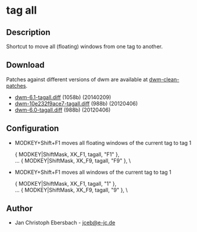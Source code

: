 # tag all #

## Description ##

Shortcut to move all (floating) windows from one tag to another.

## Download ##
Patches against different versions of dwm are available at
[dwm-clean-patches](https://github.com/jceb/dwm-clean-patches).

 * [dwm-6.1-tagall.diff](dwm-6.1-tagall.diff) (1058b) (20140209)
 * [dwm-10e232f9ace7-tagall.diff](dwm-10e232f9ace7-tagall.diff) (988b) (20120406)
 * [dwm-6.0-tagall.diff](dwm-6.0-tagall.diff) (988b) (20120406)

## Configuration ##

 * MODKEY+Shift+F1 moves all floating windows of the current tag to tag 1

    { MODKEY|ShiftMask,     XK_F1,      tagall,        "F1" }, \
    ...
    { MODKEY|ShiftMask,     XK_F9,      tagall,        "F9" }, \

 * MODKEY+Shift+F1 moves all windows of the current tag to tag 1

    { MODKEY|ShiftMask,     XK_F1,      tagall,        "1" }, \
    ...
    { MODKEY|ShiftMask,     XK_F9,      tagall,        "9" }, \

## Author ##
 * Jan Christoph Ebersbach - <jceb@e-jc.de>
